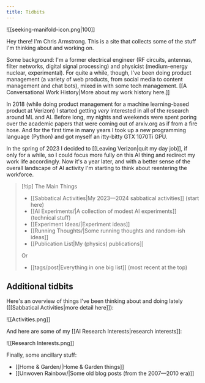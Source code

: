 ```yaml
---
title: Tidbits
---
```

![[seeking-manifold-icon.png|100]]

Hey there! I'm Chris Armstrong. This is a site that collects some of the stuff I'm thinking about and working on.

Some background: I'm a former electrical engineer (RF circuits, antennas, filter networks, digital signal processing) and physicist (medium-energy nuclear, experimental). For quite a while, though, I've been doing product management (a variety of web products, from social media to content management and chat bots), mixed in with some tech management. [[A Conversational Work History|More about my work history here.]]

In 2018 (while doing product management for a machine learning-based product at Verizon) I started getting *very* interested in all of the research around ML and AI. Before long, my nights and weekends were spent poring over the academic papers that were coming out of arxiv.org as if from a fire hose. And for the first time in many years I took up a new programming language (Python) and got myself an itty-bitty GTX 1070Ti GPU.

In the spring of 2023 I decided to [[Leaving Verizon|quit my day job]], if only for a while, so I could focus more fully on this AI thing and redirect my work life accordingly. Now it's a year later, and with a better sense of the overall landscape of AI activity I'm starting to think about reentering the workforce.

>[!tip] The Main Things
>- [[Sabbatical Activities|My 2023—2024 sabbatical activities]] (start here)
>- [[AI Experiments/|A collection of modest AI experiments]] (technical stuff)
>- [[Experiment Ideas/|Experiment ideas]]
>- [[Running Thoughts/|Some running thoughts and random-ish ideas]]
>- [[Publication List|My (physics) publications]]
>
>Or
>- [[tags/post|Everything in one big list]] (most recent at the top)

## Additional tidbits

Here's an overview of things I've been thinking about and doing lately ([[Sabbatical Activities|more detail here]]):

![[Activities.png]]

And here are some of my [[AI Research Interests|research interests]]:

![[Research Interests.png]]

Finally, some ancillary stuff:
- [[Home & Garden/|Home & Garden things]]
- [[Unwoven Rainbow/|Some old blog posts (from the 2007—2010 era)]]
